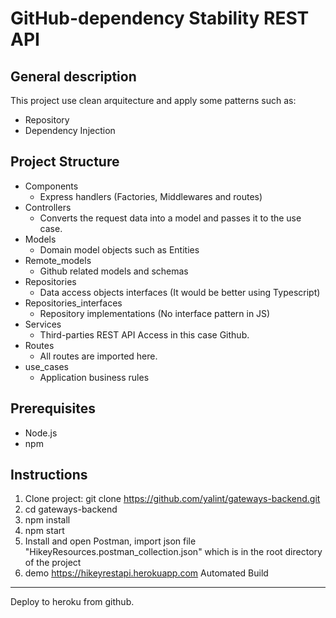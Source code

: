 # GitHub-dependency Stability REST API

General description
---
This project use clean arquitecture and apply 
some patterns such as:
- Repository
- Dependency Injection

Project Structure
---
- Components
	-  Express handlers (Factories, Middlewares and routes)
- Controllers
	- Converts the request data into a model and passes it to the use case.
- Models
	- Domain model objects such as Entities
- Remote_models
	- Github related models and schemas
- Repositories
	- Data access objects interfaces (It would be better using Typescript)
- Repositories_interfaces
	- Repository implementations (No interface pattern in JS)
- Services
	- Third-parties REST API Access in this case Github.
- Routes
	- All routes are imported here.
- use_cases
	- Application business rules 		

Prerequisites
---
- Node.js
- npm

Instructions
---
1. Clone project: 
	git clone https://github.com/yalint/gateways-backend.git
2. cd gateways-backend
3. npm install
4. npm start 
5. Install and open Postman, import json file "HikeyResources.postman_collection.json" which is in the root directory of the project
6. demo https://hikeyrestapi.herokuapp.com
Automated Build
---
Deploy to heroku from github.